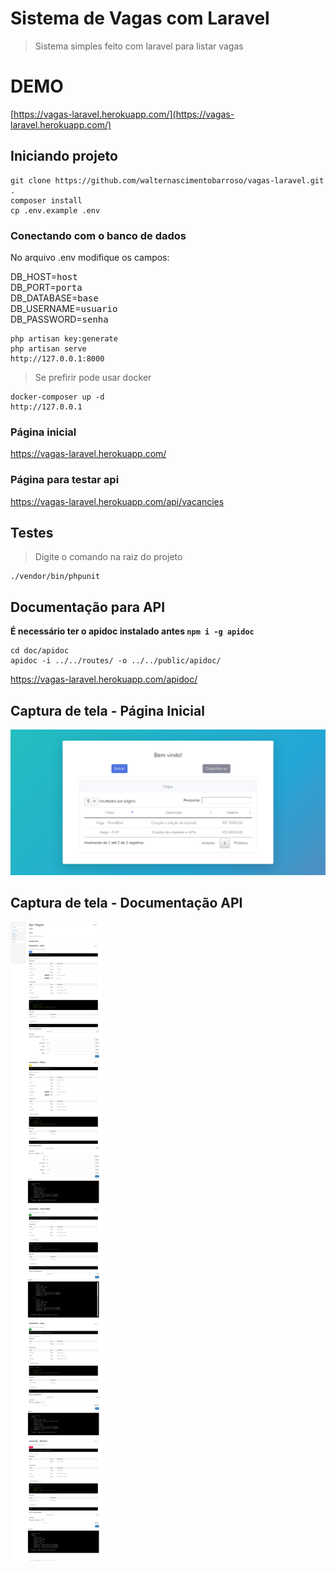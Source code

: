 # Sistema de Vagas com Laravel
> Sistema simples feito com laravel para listar vagas

# DEMO
[https://vagas-laravel.herokuapp.com/](https://vagas-laravel.herokuapp.com/)

## Iniciando projeto

```
git clone https://github.com/walternascimentobarroso/vagas-laravel.git .
composer install
cp .env.example .env
```
### Conectando com o banco de dados

No arquivo .env modifique os campos:

DB_HOST=<kbd>host</kbd>  
DB_PORT=<kbd>porta</kbd>  
DB_DATABASE=<kbd>base</kbd>  
DB_USERNAME=<kbd>usuario</kbd>  
DB_PASSWORD=<kbd>senha</kbd>

```
php artisan key:generate
php artisan serve
http://127.0.0.1:8000
```

> Se prefirir pode usar docker
```
docker-composer up -d
http://127.0.0.1
```

### Página inicial
https://vagas-laravel.herokuapp.com/

### Página para testar api 
https://vagas-laravel.herokuapp.com/api/vacancies

## Testes
> Digite o comando na raiz do projeto
```
./vendor/bin/phpunit
```

## Documentação para API
__É necessário ter o apidoc instalado antes `npm i -g apidoc`__
```
cd doc/apidoc
apidoc -i ../../routes/ -o ../../public/apidoc/
```
https://vagas-laravel.herokuapp.com/apidoc/

## Captura de tela - Página Inicial
<img src="screenshot.png">

## Captura de tela - Documentação API
<img src="screenshot-api.png">
